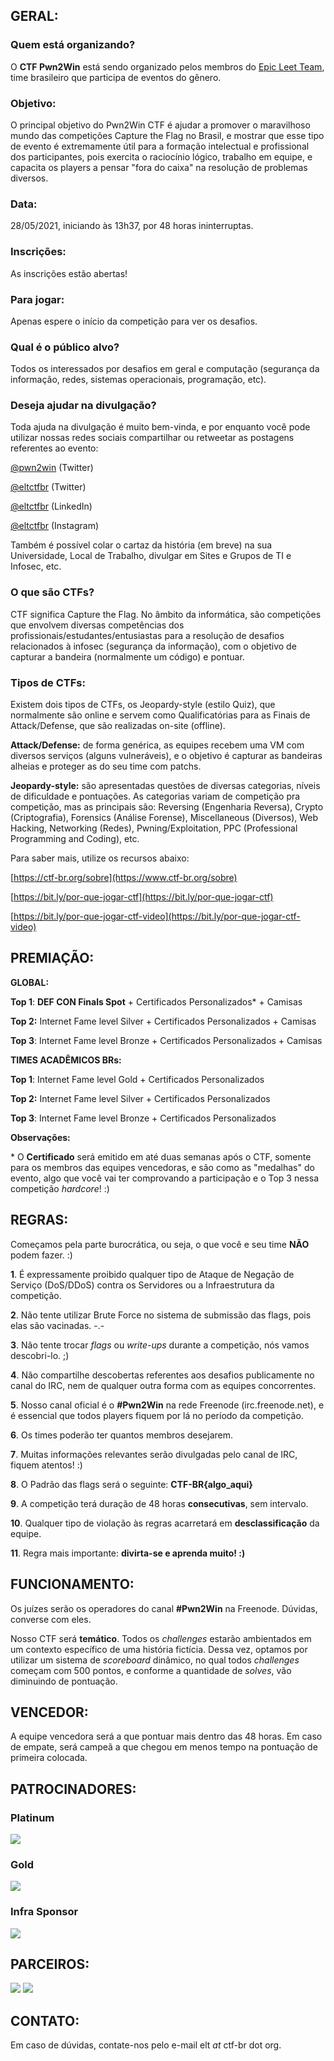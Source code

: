 ## GERAL:

### Quem está organizando?

O **CTF Pwn2Win** está sendo organizado pelos membros do [Epic Leet Team](https://epicleet.team), time brasileiro que participa de eventos do gênero.


### Objetivo:

O principal objetivo do Pwn2Win CTF é ajudar a promover o maravilhoso mundo das competições Capture the Flag no Brasil, e mostrar que esse tipo de evento é extremamente útil para a formação intelectual e profissional dos participantes, pois exercita o raciocínio lógico, trabalho em equipe, e capacita os players a pensar "fora do caixa" na resolução de problemas diversos.


### Data:

28/05/2021, iniciando às 13h37, por 48 horas ininterruptas.


### Inscrições:

As inscrições estão abertas!


### Para jogar:

Apenas espere o início da competição para ver os desafios.


### Qual é o público alvo?

Todos os interessados por desafios em geral e computação (segurança da informação, redes, sistemas operacionais, programação, etc).


### Deseja ajudar na divulgação?

Toda ajuda na divulgação é muito bem-vinda, e por enquanto você pode utilizar nossas redes sociais compartilhar ou retweetar as postagens referentes ao evento: 

[@pwn2win](https://twitter.com/pwn2win) (Twitter)

[@eltctfbr](https://twitter.com/eltctfbr) (Twitter)

[@eltctfbr](https://linkedin.com/in/eltctfbr) (LinkedIn)

[@eltctfbr](https://instagram.com/eltctfbr) (Instagram)

Também é possível colar o cartaz da história (em breve) na sua Universidade, Local de Trabalho, divulgar em Sites e Grupos de TI e Infosec, etc.


### O que são CTFs?

CTF significa Capture the Flag. No âmbito da informática, são competições que envolvem diversas competências dos profissionais/estudantes/entusiastas para a resolução de desafios relacionados à infosec (segurança da informação), com o objetivo de capturar a bandeira (normalmente um código) e pontuar.


### Tipos de CTFs:

Existem dois tipos de CTFs, os Jeopardy-style (estilo Quiz), que normalmente são online e servem como Qualificatórias para as Finais de Attack/Defense, que são realizadas on-site (offline). 

**Attack/Defense:** de forma genérica, as equipes recebem uma VM com diversos serviços (alguns vulneráveis), e o objetivo é capturar as bandeiras alheias e proteger as do seu time com patchs.

**Jeopardy-style:** são apresentadas questões de diversas categorias, níveis de dificuldade e pontuações. As categorias variam de competição pra competição, mas as principais são: Reversing (Engenharia Reversa), Crypto (Criptografia), Forensics (Análise Forense), Miscellaneous (Diversos), Web Hacking, Networking (Redes), Pwning/Exploitation, PPC (Professional Programming and Coding), etc.

Para saber mais, utilize os recursos abaixo:

[https://ctf-br.org/sobre](https://www.ctf-br.org/sobre)

[https://bit.ly/por-que-jogar-ctf](https://bit.ly/por-que-jogar-ctf)

[https://bit.ly/por-que-jogar-ctf-video](https://bit.ly/por-que-jogar-ctf-video)


## PREMIAÇÃO:

**GLOBAL:**

**Top 1**: **DEF CON Finals Spot** + Certificados Personalizados\* + Camisas

**Top 2:** Internet Fame level Silver + Certificados Personalizados + Camisas

**Top 3**: Internet Fame level Bronze + Certificados Personalizados + Camisas

**TIMES ACADÊMICOS BRs:**

**Top 1**: Internet Fame level Gold + Certificados Personalizados

**Top 2:** Internet Fame level Silver + Certificados Personalizados

**Top 3**: Internet Fame level Bronze + Certificados Personalizados

**Observações:**

 \* O **Certificado** será emitido em até duas semanas após o CTF, somente para os membros das equipes vencedoras, e são como as "medalhas" do evento, algo que você vai ter comprovando a participação e o Top 3 nessa  competição *hardcore*! :)


## REGRAS:

Começamos pela parte burocrática, ou seja, o que você e seu time **NÃO** podem fazer. :)

**1**.  É expressamente proibido qualquer tipo de Ataque de Negação de Serviço (DoS/DDoS) contra os Servidores ou a Infraestrutura da competição.

**2**.  Não tente utilizar Brute Force no sistema de submissão das flags, pois elas são vacinadas. -.-

**3**.  Não tente trocar *flags* ou *write-ups* durante a competição, nós vamos descobri-lo. ;)

**4**.  Não compartilhe descobertas referentes aos desafios publicamente no canal do IRC, nem de qualquer outra forma com as equipes concorrentes.

**5**.  Nosso canal oficial é o **#Pwn2Win** na rede Freenode (irc.freenode.net), e é essencial que todos players fiquem por lá no período da competição.

**6**.  Os times poderão ter quantos membros desejarem.

**7**.  Muitas informações relevantes serão divulgadas pelo canal de IRC, fiquem atentos! :)

**8**.  O Padrão das flags será o seguinte: **CTF-BR{algo_aqui}**

**9**.  A competição terá duração de 48 horas **consecutivas**, sem intervalo.

**10**. Qualquer tipo de violação às regras acarretará em **desclassificação** da equipe.

**11**. Regra mais importante: **divirta-se e aprenda muito! :)**


## FUNCIONAMENTO:

Os juízes serão os operadores do canal **#Pwn2Win** na Freenode. Dúvidas, converse com eles.

Nosso CTF será **temático**. Todos os *challenges* estarão ambientados em um contexto específico de uma história fictícia. Dessa vez, optamos por utilizar um sistema de *scoreboard* dinâmico, no qual todos *challenges* começam com 500 pontos, e conforme a quantidade de *solves*, vão diminuindo de pontuação. 


## VENCEDOR:

A equipe vencedora será a que pontuar mais dentro das 48 horas. Em caso de empate, será campeã a que chegou em menos tempo na pontuação de primeira colocada.


## PATROCINADORES:

### Platinum
[![](https://pwn2win.party/imgs/telefonicatech.jpg)](https://www.telefonica.com/)

### Gold
[![](https://pwn2win.party/imgs/bughunt_logo.png)](https://www.bughunt.com.br/)

### Infra Sponsor
[![](https://pwn2win.party/imgs/gcp_logo.png)](https://g.co/cloud/)



## PARCEIROS:

[![](https://pwn2win.party/imgs/ctfbr_logo.png)](https://ctf-br.org/)  [![](https://pwn2win.party/imgs/logoUFSCar.svg)](https://www2.ufscar.br/)


## CONTATO:

Em caso de dúvidas, contate-nos pelo e-mail elt *at* ctf-br dot org.


